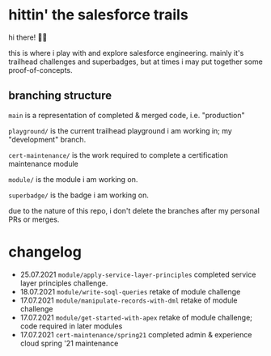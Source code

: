 # hittin' the salesforce trails
hi there! 👋🏻

this is where i play with and explore salesforce engineering. mainly it's trailhead challenges and superbadges, but at times i may put together some proof-of-concepts.

## branching structure
`main` is a representation of completed & merged code, i.e. "production"

`playground/` is the current trailhead playground i am working in; my "development" branch.

`cert-maintenance/` is the work required to complete a certification maintenance module

`module/` is the module i am working on.

`superbadge/` is the badge i am working on.

due to the nature of this repo, i don't delete the branches after my personal PRs or merges.

# changelog
* 25.07.2021 `module/apply-service-layer-principles` completed service layer principles challenge.
* 18.07.2021 `module/write-soql-queries` retake of module challenge
* 17.07.2021 `module/manipulate-records-with-dml` retake of module challenge
* 17.07.2021 `module/get-started-with-apex` retake of module challenge; code required in later modules
* 17.07.2021 `cert-maintenance/spring21` completed admin & experience cloud spring '21 maintenance